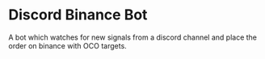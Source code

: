 # Discord Binance Bot
A bot which watches for new signals from a discord channel and place the order on binance with OCO targets.